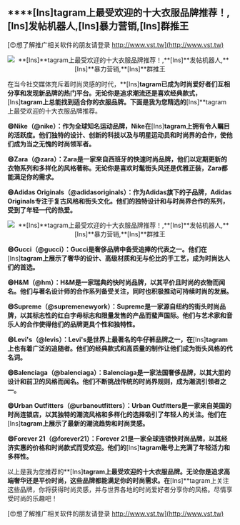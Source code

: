 ## ****[Ins]**tagram上最受欢迎的十大衣服品牌推荐！,**[Ins]**发帖机器人,**[Ins]**暴力营销,**[Ins]**群推王**

[😍想了解推广相关软件的朋友请登录 http://www.vst.tw](http://www.vst.tw)

 <center><img src="https://vst.tw/MP4/tuiguang/png/1.png" alt="**[Ins]**tagram上最受欢迎的十大衣服品牌推荐！,**[Ins]**发帖机器人,**[Ins]**暴力营销,**[Ins]**群推王"></center>

在当今社交媒体充斥着时尚灵感的时代，**[Ins]**tagram已成为时尚爱好者们互相分享和发现新品牌的热门平台。无论你是追求潮流还是喜欢经典款式，**[Ins]**tagram上总能找到适合你的衣服品牌。下面是我为您精选的**[Ins]**tagram上最受欢迎的十大衣服品牌推荐。

**😄Nike（@nike）：作为全球知名运动品牌，Nike在**[Ins]**tagram上拥有令人瞩目的活跃度。他们独特的设计、创新的科技以及与明星运动员和时尚界的合作，使他们成为当之无愧的时尚领军者。**

**😄Zara（@zara）：Zara是一家来自西班牙的快速时尚品牌，他们以定期更新的衣物系列和多样化的风格著称。无论你是喜欢时髦街头风还是优雅正装，Zara都能满足你的需求。**

**😄Adidas Originals（@adidasoriginals）：作为Adidas旗下的子品牌，Adidas Originals专注于复古风格和街头文化。他们的独特设计和与时尚界合作的系列，受到了年轻一代的热爱。**

 <center><img src="https://vst.tw/MP4/tuiguang/png/6.png" alt="**[Ins]**tagram上最受欢迎的十大衣服品牌推荐！,**[Ins]**发帖机器人,**[Ins]**暴力营销,**[Ins]**群推王"></center>

**😄Gucci（@gucci）：Gucci是奢侈品牌中备受追捧的代表之一。他们在**[Ins]**tagram上展示了奢华的设计、高级材质和无与伦比的手工艺，成为时尚达人们的首选。**

**😄H&M（@hm）：H&M是一家瑞典的快时尚品牌，以其平价且时尚的衣物而闻名。他们与著名设计师的合作系列备受关注，同时也积极推动可持续时尚的发展。**

**😄Supreme（@supremenewyork）：Supreme是一家源自纽约的街头时尚品牌，以其标志性的红白字母标志和限量发售的产品而蜚声国际。他们与艺术家和音乐人的合作使得他们的品牌更具个性和独特性。**

**😄Levi's（@levis）：Levi's是世界上最著名的牛仔裤品牌之一，在**[Ins]**tagram上也有着广泛的追随者。他们的经典款式和高质量的制作让他们成为街头风格的代名词。**

**😄Balenciaga（@balenciaga）：Balenciaga是一家法国奢侈品牌，以其大胆的设计和前卫的风格而闻名。他们不断挑战传统的时尚界规则，成为潮流引领者之一。**

**😄Urban Outfitters（@urbanoutfitters）：Urban Outfitters是一家来自美国的时尚连锁店，以其独特的潮流风格和多样化的选择吸引了年轻人的关注。他们在**[Ins]**tagram上展示了最新的潮流趋势和时尚灵感。**

**😄Forever 21（@forever21）：Forever 21是一家全球连锁快时尚品牌，以其经济实惠的价格和时尚款式而受欢迎。他们的**[Ins]**tagram账号上充满了年轻活力和多样性。**

以上是我为您推荐的**[Ins]**tagram上最受欢迎的十大衣服品牌。无论你是追求高端奢华还是平价时尚，这些品牌都能满足你的时尚需求。在**[Ins]**tagram上关注这些品牌，你将获得时尚灵感，并与世界各地的时尚爱好者分享你的风格。尽情享受时尚的乐趣吧！

[😍想了解推广相关软件的朋友请登录 http://www.vst.tw](http://www.vst.tw)



